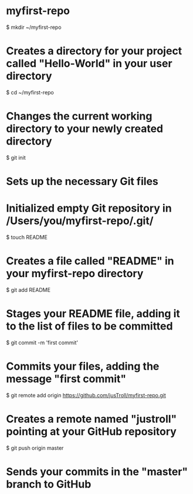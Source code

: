 
myfirst-repo
============
$ mkdir ~/myfirst-repo
# Creates a directory for your project called "Hello-World" in your user directory

$ cd ~/myfirst-repo
# Changes the current working directory to your newly created directory

$ git init
# Sets up the necessary Git files
# Initialized empty Git repository in /Users/you/myfirst-repo/.git/

$ touch README
# Creates a file called "README" in your myfirst-repo directory

$ git add README
# Stages your README file, adding it to the list of files to be committed

$ git commit -m 'first commit'
# Commits your files, adding the message "first commit"

$ git remote add origin https://github.com/jusTroll/myfirst-repo.git
# Creates a remote named "justroll" pointing at your GitHub repository

$ git push origin master
# Sends your commits in the "master" branch to GitHub
